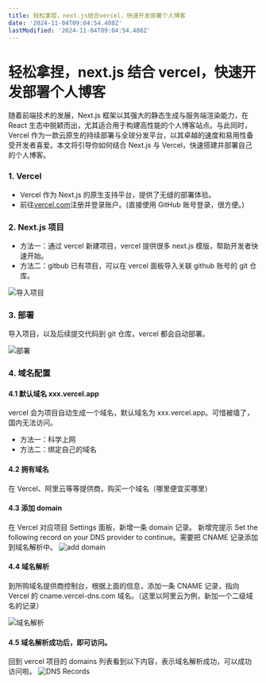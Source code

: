 ```yaml
---
title: 轻松拿捏，next.js结合vercel，快速开发部署个人博客
date: '2024-11-04T09:04:54.408Z'
lastModified: '2024-11-04T09:04:54.408Z'
---
```

# 轻松拿捏，next.js 结合 vercel，快速开发部署个人博客

随着前端技术的发展，Next.js 框架以其强大的静态生成与服务端渲染能力，在 React 生态中脱颖而出，尤其适合用于构建高性能的个人博客站点。与此同时，Vercel 作为一款云原生的持续部署与全球分发平台，以其卓越的速度和易用性备受开发者喜爱。本文将引导你如何结合 Next.js 与 Vercel，快速搭建并部署自己的个人博客。

### 1. Vercel

- Vercel 作为 Next.js 的原生支持平台，提供了无缝的部署体验。
- 前往[vercel.com](https://vercel.com/)注册并登录账户。(直接使用 GitHub 账号登录，很方便。)

### 2. Next.js 项目

- 方法一：通过 vercel 新建项目，vercel 提供很多 next.js 模版，帮助开发者快速开始。
- 方法二：gitbub 已有项目，可以在 vercel 面板导入关联 github 账号的 git 仓库。

![导入项目](https://blog.mocaii.cn/importProject.png)

### 3. 部署

导入项目，以及后续提交代码到 git 仓库，vercel 都会自动部署。

![部署](https://blog.mocaii.cn/deploy.png)

### 4. 域名配置

#### 4.1 默认域名 xxx.vercel.app

vercel 会为项目自动生成一个域名，默认域名为 xxx.vercel.app。可惜被墙了，国内无法访问。

- 方法一：科学上网
- 方法二：绑定自己的域名

#### 4.2 拥有域名

在 Vercel、阿里云等等提供商，购买一个域名（哪里便宜买哪里）

#### 4.3 添加 domain

在 Vercel 对应项目 Settings 面板，新增一条 domain 记录。
新增完提示 Set the following record on your DNS provider to continue。需要把 CNAME 记录添加到域名解析中。
![add domain](https://blog.mocaii.cn/domain4.png)

#### 4.4 域名解析

到所购域名提供商控制台，根据上面的信息，添加一条 CNAME 记录，指向 Vercel 的 cname.vercel-dns.com 域名。（这里以阿里云为例，新加一个二级域名的记录）

![域名解析](https://blog.mocaii.cn/domain2.png)

#### 4.5 域名解析成功后，即可访问。

回到 vercel 项目的 domains 列表看到以下内容，表示域名解析成功，可以成功访问啦。
![DNS Records](https://blog.mocaii.cn/domain3.png)
